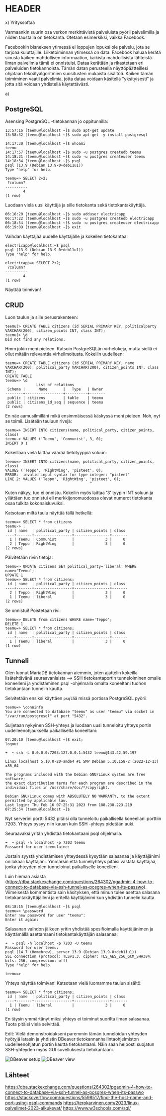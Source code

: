 # HEADER

x) Yrityssoftaa

Varmaankin suurin osa verkon merkittävistä palveluista pyörii palvelimilla ja niiden taustalla on tietokanta. Otetaan esimerkiksi, vaikka Facebook.

Facebookin bisneksen ytimessä ei loppujen lopuksi ole palvelu, jota se tarjoaa kuluttajille. Liiketoiminnan ytimessä on data. Facebook haluaa kerätä sinusta kaiken mahdollisen informaation, kaikista mahdollisista lähteistä. Ilman palvelimia tämä ei onnistuisi. Dataa kerätään ja rikastetaan eri palveluiden tietokannoista. Tämän datan perusteella näyttöpäätteillesi ohjataan tekoälyalgoritmien suositusten mukaista sisältöä. Kaiken tämän toimiminen vaatii palvelimia, jotta dataa voidaan käsitellä "yksityisesti" ja jotta sitä voidaan yhdistellä käytettävästi.

a)

## PostgreSQL


Asensing PostgreSQL -tietokannan jo oppitunnilla:

	13:57:16 [teemu@localhost ~]$ sudo apt-get update
	13:58:32 [teemu@localhost ~]$ sudo apt-get -y install postgresql

	14:17:30 [teemu@localhost ~]$ whoami
	teemu
	14:17:57 [teemu@localhost ~]$ sudo -u postgres createdb teemu
	14:18:21 [teemu@localhost ~]$ sudo -u postgres createuser teemu
	14:18:34 [teemu@localhost ~]$ psql
	psql (13.9 (Debian 13.9-0+deb11u1))
	Type "help" for help.
	
	teemu=> SELECT 2+2;
	 ?column?
	----------
	        4
	(1 row)

Luodaan vielä uusi käyttäjä ja sille tietokanta sekä tietokantakäyttäjä.

	06:16:20 [teemu@localhost ~]$ sudo adduser electricapp
	06:17:22 [teemu@localhost ~]$ sudo -u postgres createdb electricapp
	06:18:54 [teemu@localhost ~]$ sudo -u postgres createuser electricapp
	06:19:09 [teemu@localhost ~]$ exit

Vaihdan käyttäjää uudelle käyttäjälle ja kokeilen tietokantaa:

	electricapp@localhost:~$ psql
	psql (13.9 (Debian 13.9-0+deb11u1))
	Type "help" for help.
	
	electricapp=> SELECT 2+2;
	 ?column?
	----------
	        4
	(1 row)

Näyttää toimivan!

## CRUD

Luon taulun ja sille perusrakenteen:

	teemu(> CREATE TABLE citizens (id SERIAL PRIMARY KEY, politicalparty VARCHAR(200), citizen_points INT, class INT);
	teemu(> \d
	Did not find any relations.

Hmm jokin meni pieleen. Katsoin PostgreSQLän virhelokeja, mutta siellä ei ollut mitään relevanttia virheilmoitusta. Kokeilin uudelleen:

	teemu=> CREATE TABLE citizens (id SERIAL PRIMARY KEY, name VARCHAR(200), political_party VARCHAR(200), citizen_points INT, class INT);
	CREATE TABLE
	teemu=> \d
	              List of relations
	 Schema |      Name       |   Type   | Owner
	--------+-----------------+----------+-------
	 public | citizens        | table    | teemu
	 public | citizens_id_seq | sequence | teemu
	(2 rows)

En näe aamusilmilläni mikä ensimmäisessä käskyssä meni pieleen. Noh, nyt se toimii. Lisätään tauluun rivejä:

	teemu=> INSERT INTO citizens(name, political_party, citizen_points, class)
	teemu-> VALUES ('Teemu', 'Communist', 3, 0);
	INSERT 0 1

Kokeillaan vielä laittaa väärää tietotyyppiä soluun:

	teemu=> INSERT INTO citizens(name, political_party, citizen_points, class)
	VALUES ('Teppo', 'RightWing', 'pisteet', 0);
	ERROR:  invalid input syntax for type integer: "pisteet"
	LINE 2: VALUES ('Teppo', 'RightWing', 'pisteet', 0);
                                     	  ^
                                     	  
Kuten näkyy, tuo ei onnistu. Kokeilin myös laittaa '3' tyypin INT soluun ja yllättäen tuo onnistui eli merkkijonomuodossa olevat numerot tietokanta osaa tulkita kokonaisluvuiksi.

Katsotaan miltä taulu näyttää tällä hetkellä:

	teemu=> SELECT * from citizens
	teemu-> ;
	 id | name  | political_party | citizen_points | class
	----+-------+-----------------+----------------+-------
	  1 | Teemu | Communist       |              3 |     0
	  2 | Teppo | RightWing       |              3 |     0
	(2 rows)

Päivitetään rivin tietoja:

	teemu=> UPDATE citizens SET political_party='liberal' WHERE name='Teemu';
	UPDATE 1
	teemu=> SELECT * from citizens;
	 id | name  | political_party | citizen_points | class
	----+-------+-----------------+----------------+-------
	  2 | Teppo | RightWing       |              3 |     0
	  1 | Teemu | liberal         |              3 |     0
	(2 rows)

Se onnistui! Poistetaan rivi:

	teemu=> DELETE from citizens WHERE name='Teppo';
	DELETE 1
	teemu=> SELECT * from citizens;
	 id | name  | political_party | citizen_points | class
	----+-------+-----------------+----------------+-------
	  1 | Teemu | liberal         |              3 |     0
	(1 row)


## Tunneli

Olen luonut MariaDB tietokannan aiemmin, joten ajattelin kokeilla lisätehtävänä seuraavanlaista --> SSH tietokantaportin tunneloiminen omalle koneelleni ja yhdistäminen psql -ohjelmalla omalta koneeltani  tuohon tietokantaan tunnelin kautta.

Selvitetään ensiksi käyttäen `psql`ää missä portissa PostgreSQL pyörii:

	teemu=> \conninfo
	You are connected to database "teemu" as user "teemu" via socket in "/var/run/postgresql" at port "5432".

Suljetaan nykyinen SSH-yhteys ja luodaan uusi tunneloitu yhteys portin uudelleenohjauksella paikalliselta koneeltani:

	07:20:10 [teemu@localhost ~]$ exit;
	logout

	➜  ~ ssh -L 0.0.0.0:7203:127.0.0.1:5432 teemu@143.42.59.197
	
	Linux localhost 5.10.0-20-amd64 #1 SMP Debian 5.10.158-2 (2022-12-13) x86_64
	
	The programs included with the Debian GNU/Linux system are free software;
	the exact distribution terms for each program are described in the
	individual files in /usr/share/doc/*/copyright.
	
	Debian GNU/Linux comes with ABSOLUTELY NO WARRANTY, to the extent
	permitted by applicable law.
	Last login: Thu Feb 16 07:25:31 2023 from 188.238.223.219
	07:25:54 [teemu@localhost ~]$

Nyt serverini portti 5432 pitäisi olla tunneloitu paikallisella koneellani porttiin 7203. Yhteys pysyy niin kauan kuin SSH -yhteys pidetään auki.

Seuraavaksi yritän yhdistää tietokantaani psql ohjelmalla.

	➜  ~ psql -h localhost -p 7203 teemu
	Password for user teemulaine:

Jostain syystä yhdistämisen yhteydessä kysytään salasanaa ja käyttäjänimi on lokaali käyttäjäni. Ymmärsin että tunneliyhteys pitäisi vastata käyttäjää, jonka yhteyden olen tunneloinut paikalliselle koneelleni.

Luin hieman asiasta (https://dba.stackexchange.com/questions/264302/pgadmin-4-how-to-connect-to-database-via-ssh-tunnel-as-posgres-when-its-passwo). Viimeisestä kommentista sain käsityksen, että minun tulee asettaa salasana tietokantakäyttäjälleni ja eritellä käyttäjänimi kun yhdistän tunnelin kautta.

	08:18:15 [teemu@localhost ~]$ psql
	teemu=> \password
	Enter new password for user "teemu":
	Enter it again:

Salasanan vaihdon jälkeen yritin yhdistää spesifioimalla käyttäjänimen ja käyttämällä asettamaani tietokantakäyttäjän salasanaa:

	➜  ~ psql -h localhost -p 7203 -U teemu
	Password for user teemu:
	psql (14.7 (Homebrew), server 13.9 (Debian 13.9-0+deb11u1))
	SSL connection (protocol: TLSv1.3, cipher: TLS_AES_256_GCM_SHA384, bits: 256, compression: off)
	Type "help" for help.
	
	teemu=>

Yhteys näyttää toimivan! Katsotaan vielä luomamme taulun sisältö:

	teemu=> SELECT * from citizens;
	 id | name  | political_party | citizen_points | class
	----+-------+-----------------+----------------+-------
	  1 | Teemu | liberal         |              3 |     0
	(1 row)

En täysin ymmärtänyt miksi yhteys ei toiminut suorilta ilman salasanaa. Tuota pitäisi vielä selvittää.

Edit: Vielä demonstroidakseni paremmin tämän tunneloidun yhteyden hyötyjä latasin ja yhdistin DBeaver tietokannanhallintaohjelmiston uudelleenohjatun portin kautta tietokantaani. Näin saan helposti suojatun SSH-yhteyden myös GUI sovelluksesta tietokantaani.

![DBeaver setup]('./assets/images/dbeaversetup.png')
![DBeaver view]('./assets/imagese/dbeaverview.png')

## Lähteet

https://dba.stackexchange.com/questions/264302/pgadmin-4-how-to-connect-to-database-via-ssh-tunnel-as-posgres-when-its-passwo
https://stackoverflow.com/questions/5598517/find-the-host-name-and-port-using-psql-commands
https://terokarvinen.com/2023/linux-palvelimet-2023-alkukevat/
https://www.w3schools.com/sql/
